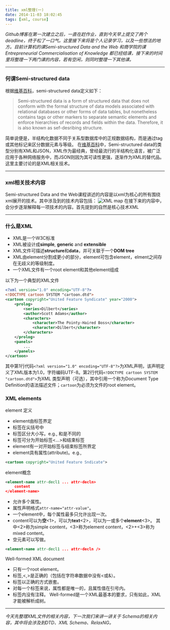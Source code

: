 ```yaml
---
title: xml整理(一)
date: 2014-11-03 18:02:45
tags: [xml, course]
---
```



*Github博客在第一次建立之后，一直在赶作业，直到今天早上提交了两个deadline，终于松了一口气。这里接下来将是个人记录学习，以及一些想法的地方。目前计算机的课Semi-structured Data and the Web 和商学院的课Entrepreneurial Commercialisation of Knowledge 都已经结课，接下来的时间里将整理一下两门课的内容，若有空闲，则同时整理一下其他课。*<!--more-->

---

### 何谓Semi-structured data
根据[维基百科](http://en.wikipedia.org/wiki/Semi-structured_data)，semi-structured data定义如下：

> Semi-structured data is a form of structured data that does not conform with the formal structure of data models associated with relational databases or other forms of data tables, but nonetheless contains tags or other markers to separate semantic elements and enforce hierarchies of records and fields within the data. Therefore, it is also known as sef-desribing structure.

简单说便是，半结构化数据不同于关系型数据库中的正规数据结构，而是通过tag或其他标记来区分数据元素与等级。
在[维基百科](http://en.wikipedia.org/wiki/Semi-structured_data#Types_of_Semi-structured_data)中，Semi-structured data的类型分别有XML和JSON，XML作为最经典，曾经最流行的半结构化语言，被广泛应用于各种网络服务中，而JSON则因为其可读性更强，逐渐作为XML的替代品。这里主要讨论的是XML相关技术。

---

### xml相关技术内容

Semi-structured Data and the Web课程讲述的内容是以xml为核心的所有围绕xml展开的技术。其中涉及到的技术内容包括：
![XML map](http://img02.taobaocdn.com/imgextra/i2/439962795/TB2msLEaVXXXXa_XXXXXXXXXXXX_!!439962795.png)
在接下来的内容中，会分步逐渐解释每一项技术的内容。首先提到的自然是核心技术XML

---

### 什么是XML
- XML是一个W3C标准
- XML被设计成**simple**, **generic** and **extensible**
- XML文件可描述**structure**和**data**，并可关联于一个**DOM tree**
- XML由element分割成更小的部分，element可包含element，elment之间存在无歧义的等级制度。
- 一个XML文件有一个root element和其他element组成

以下为一个典型的XML文件

~~~xml
<?xml version="1.0" encoding="UTF-8"?>
<!DOCTYPE cartoon SYSTEM "cartoon.dtd">
<cartoon copyright="United Feature Syndicate" year="2000">
    <prolog>
        <series>Dilbert</series>
        <author>Scott Adams</author>
        <characters>
            <character>The Pointy-Haired Boss</character>
            <character>Dilbert</character>
        </characters>
    </prolog>
    <panels>
        ...
    </panels>
</cartoon>
~~~

其中第1行代码`<?xml version="1.0" encoding="UTF-8"?>`为XML声明，该声明定义了XML版本为1.0，字符编码UTF-8。第2行代码`<!DOCTYPE cartoon SYSTEM "cartoon.dtd">`为XML 类型声明（可选），其中引用一个称为Document Type Definition的语法描述文件；`cartoon`为必须为文件的root element。

### XML elements
element 定义

- element由标签界定
- 标签在尖括号中
- 标签区分大小写。e.g., <FROM>和<from>是不同的
- 标签可分为开始标签<...>和结束标签</from>
- element有一对开始标签与结束标签所界定
- element具有属性(attribute)。e.g., 

```xml
<cartoon copyright="United Feature Sndicate">
```

element概念


```xml
<element-name attr-decl1 ... attr-decln>
    content
</element-name>
```

- 允许多个属性。
- 属性声明格式`attr-name="attr-value"`。
- 一个element中，每个属性最多只允许出现一次。
- content可以为**空**<1>，可以为**text**<2>，可以为一或多个**element**<3>。
其中<2>称为simple content，<3>称为element content，<2>+<3>称为mixed content。
- 空元素可以写做。

```xml
<element-name attr-decl1 ... attr-decln />
```

Well-formed XML document
- 只有一个root element。
- 标签,<,>是正确的（包括在字符串数据中没有<或&）。
- 标签以正确的方式嵌套。
- 对每一个标签来说，属性都是唯一的，且属性值在引号内。
- 标签内没有注释。
Well-formed是一个XML最基本的要求，只有如此，XML才能被解析成树。

---

*今天先整理XML文件的相关内容，下一次我们来讲一讲关于 Schema的相关内容，其中将会涉及到DTD、XML Schema、RelaxNG。*